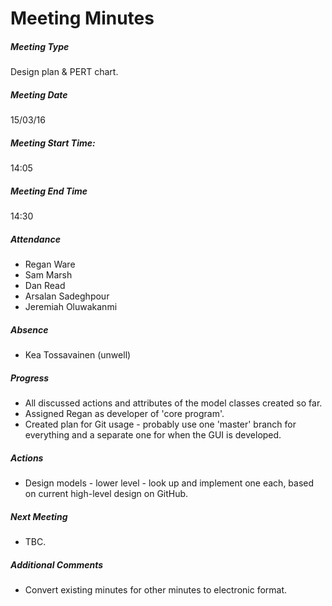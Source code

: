 # Meeting Minutes

##### Meeting Type

Design plan & PERT chart.

##### Meeting Date

15/03/16

##### Meeting Start Time:

14:05

##### Meeting End Time

14:30

##### Attendance

- Regan Ware
- Sam Marsh
- Dan Read
- Arsalan Sadeghpour
- Jeremiah Oluwakanmi

##### Absence

- Kea Tossavainen (unwell)

##### Progress

- All discussed actions and attributes of the model classes created so far.
- Assigned Regan as developer of 'core program'.
- Created plan for Git usage - probably use one 'master' branch for everything and a separate one for when the GUI is developed.

##### Actions

- Design models - lower level - look up and implement one each, based on current high-level design on GitHub.

##### Next Meeting

- TBC.

##### Additional Comments

- Convert existing minutes for other minutes to electronic format.
